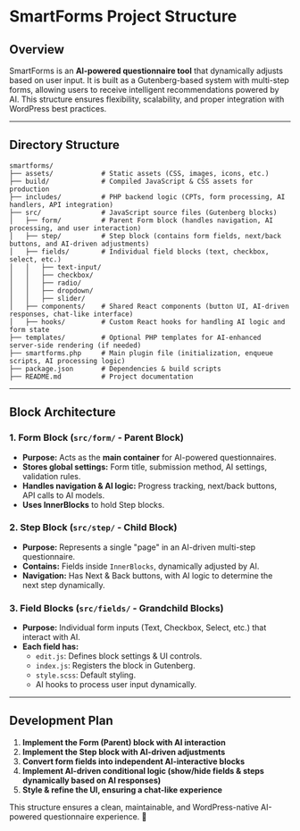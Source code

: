 SmartForms Project Structure
============================

Overview
--------

SmartForms is an **AI-powered questionnaire tool** that dynamically adjusts based on user input. It is built as a Gutenberg-based system with multi-step forms, allowing users to receive intelligent recommendations powered by AI. This structure ensures flexibility, scalability, and proper integration with WordPress best practices.

* * * * *

Directory Structure
-------------------

```
smartforms/
├── assets/            # Static assets (CSS, images, icons, etc.)
├── build/             # Compiled JavaScript & CSS assets for production
├── includes/          # PHP backend logic (CPTs, form processing, AI handlers, API integration)
├── src/               # JavaScript source files (Gutenberg blocks)
│   ├── form/          # Parent Form block (handles navigation, AI processing, and user interaction)
│   ├── step/          # Step block (contains form fields, next/back buttons, and AI-driven adjustments)
│   ├── fields/        # Individual field blocks (text, checkbox, select, etc.)
│   │   ├── text-input/
│   │   ├── checkbox/
│   │   ├── radio/
│   │   ├── dropdown/
│   │   ├── slider/
│   ├── components/    # Shared React components (button UI, AI-driven responses, chat-like interface)
│   ├── hooks/         # Custom React hooks for handling AI logic and form state
├── templates/         # Optional PHP templates for AI-enhanced server-side rendering (if needed)
├── smartforms.php     # Main plugin file (initialization, enqueue scripts, AI processing logic)
├── package.json       # Dependencies & build scripts
├── README.md          # Project documentation

```

* * * * *

Block Architecture
------------------

### **1\. Form Block (`src/form/` - Parent Block)**

-   **Purpose:** Acts as the **main container** for AI-powered questionnaires.
-   **Stores global settings:** Form title, submission method, AI settings, validation rules.
-   **Handles navigation & AI logic:** Progress tracking, next/back buttons, API calls to AI models.
-   **Uses InnerBlocks** to hold Step blocks.

### **2\. Step Block (`src/step/` - Child Block)**

-   **Purpose:** Represents a single "page" in an AI-driven multi-step questionnaire.
-   **Contains:** Fields inside `InnerBlocks`, dynamically adjusted by AI.
-   **Navigation:** Has Next & Back buttons, with AI logic to determine the next step dynamically.

### **3\. Field Blocks (`src/fields/` - Grandchild Blocks)**

-   **Purpose:** Individual form inputs (Text, Checkbox, Select, etc.) that interact with AI.
-   **Each field has:**
    -   `edit.js`: Defines block settings & UI controls.
    -   `index.js`: Registers the block in Gutenberg.
    -   `style.scss`: Default styling.
    -   AI hooks to process user input dynamically.

* * * * *

Development Plan
----------------

1.  **Implement the Form (Parent) block with AI interaction**
2.  **Implement the Step block with AI-driven adjustments**
3.  **Convert form fields into independent AI-interactive blocks**
4.  **Implement AI-driven conditional logic (show/hide fields & steps dynamically based on AI responses)**
5.  **Style & refine the UI, ensuring a chat-like experience**

This structure ensures a clean, maintainable, and WordPress-native AI-powered questionnaire experience. 🚀
